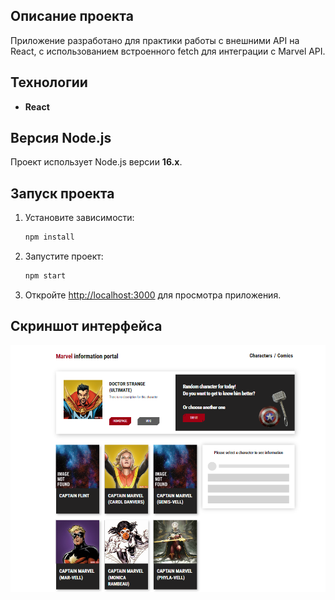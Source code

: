 ## Описание проекта

Приложение разработано для практики работы с внешними API на React, с использованием встроенного fetch для интеграции с Marvel API.

## Технологии

- **React**

## Версия Node.js

Проект использует Node.js версии **16.x**.

## Запуск проекта

1. Установите зависимости:

   ```bash
   npm install
   ```

2. Запустите проект:

   ```bash
   npm start
   ```

3. Откройте [http://localhost:3000](http://localhost:3000) для просмотра приложения.

## Скриншот интерфейса

![Интерфейс](https://github.com/s1zykh/marvel/blob/main/src/assets/screenshot.png)
